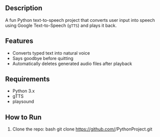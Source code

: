 ## Description
A fun Python text-to-speech project that converts user input into speech using Google Text-to-Speech (`gTTS`) and plays it back.

## Features
- Converts typed text into natural voice
- Says goodbye before quitting
- Automatically deletes generated audio files after playback

## Requirements
- Python 3.x
- gTTS
- playsound

## How to Run
1. Clone the repo:
   bash
   git clone https://github.com/<alisanaik>/PythonProject.git

